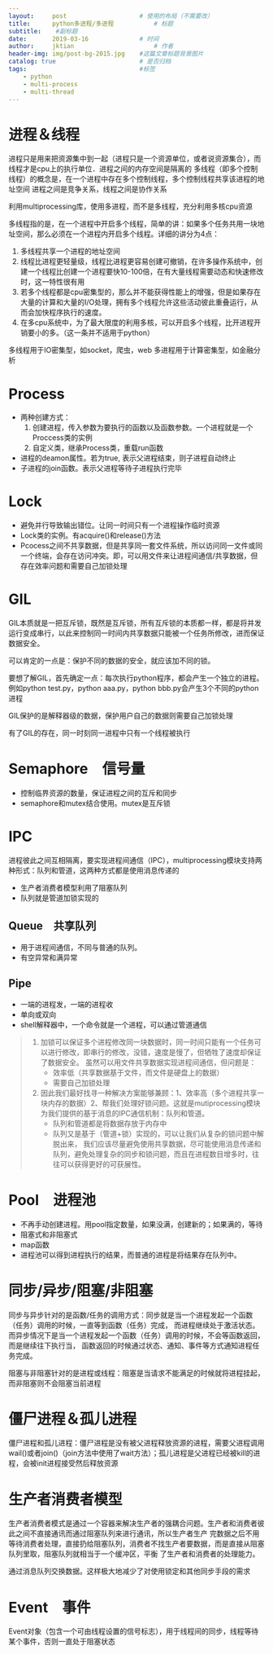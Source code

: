 ```yaml
---
layout:     post   				    # 使用的布局（不需要改）
title:      python多进程/多进程			# 标题 
subtitle:  	 #副标题
date:       2019-03-16				# 时间
author:     jktian 						# 作者
header-img: img/post-bg-2015.jpg 	#这篇文章标题背景图片
catalog: true 						# 是否归档
tags:								#标签
    - python
    - multi-process
    - multi-thread
---
```


# 进程＆线程
进程只是用来把资源集中到一起（进程只是一个资源单位，或者说资源集合），而线程才是cpu上的执行单位．进程之间的内存空间是隔离的
多线程（即多个控制线程）的概念是，在一个进程中存在多个控制线程，多个控制线程共享该进程的地址空间
进程之间是竞争关系，线程之间是协作关系

利用multiprocessing库，使用多进程，而不是多线程，充分利用多核cpu资源

多线程指的是，在一个进程中开启多个线程，简单的讲：如果多个任务共用一块地址空间，那么必须在一个进程内开启多个线程。详细的讲分为4点： 
1. 多线程共享一个进程的地址空间 
2. 线程比进程更轻量级，线程比进程更容易创建可撤销，在许多操作系统中，创建一个线程比创建一个进程要快10-100倍，在有大量线程需要动态和快速修改时，这一特性很有用 
3. 若多个线程都是cpu密集型的，那么并不能获得性能上的增强，但是如果存在大量的计算和大量的I/O处理，拥有多个线程允许这些活动彼此重叠运行，从而会加快程序执行的速度。 
4. 在多cpu系统中，为了最大限度的利用多核，可以开启多个线程，比开进程开销要小的多。（这一条并不适用于python）

多线程用于IO密集型，如socket，爬虫，web
多进程用于计算密集型，如金融分析

# Process
 - 两种创建方式：
     1. 创建进程，传入参数为要执行的函数以及函数参数。一个进程就是一个Proccess类的实例
     2. 自定义类，继承Process类，重载run函数
 - 进程的deamon属性。若为true, 表示父进程结束，则子进程自动终止
 - 子进程的join函数。表示父进程等待子进程执行完毕

# Lock
 - 避免并行导致输出错位。让同一时间只有一个进程操作临时资源
 - Lock类的实例。有acquire()和release()方法
 - Pcocess之间不共享数据，但是共享同一套文件系统，所以访问同一文件或同一个终端，会存在访问冲突。即，可以用文件来让进程间通信/共享数据，但存在效率问题和需要自己加锁处理

# GIL
GIL本质就是一把互斥锁，既然是互斥锁，所有互斥锁的本质都一样，都是将并发运行变成串行，以此来控制同一时间内共享数据只能被一个任务所修改，进而保证数据安全。

可以肯定的一点是：保护不同的数据的安全，就应该加不同的锁。

要想了解GIL，首先确定一点：每次执行python程序，都会产生一个独立的进程。例如python test.py，python aaa.py，python bbb.py会产生3个不同的python进程

GIL保护的是解释器级的数据，保护用户自己的数据则需要自己加锁处理

有了GIL的存在，同一时刻同一进程中只有一个线程被执行

# Semaphore　信号量
- 控制临界资源的数量，保证进程之间的互斥和同步
- semaphore和mutex结合使用。mutex是互斥锁

#  IPC
进程彼此之间互相隔离，要实现进程间通信（IPC），multiprocessing模块支持两种形式：队列和管道，这两种方式都是使用消息传递的
- 生产者消费者模型利用了阻塞队列
- 队列就是管道加锁实现的
## Queue　共享队列
- 用于进程间通信，不同与普通的队列。
- 有空异常和满异常
## Pipe
- 一端的进程发，一端的进程收
- 单向或双向
- shell解释器中，一个命令就是一个进程，可以通过管道通信

> 1. 加锁可以保证多个进程修改同一块数据时，同一时间只能有一个任务可以进行修改，即串行的修改，没错，速度是慢了，但牺牲了速度却保证了数据安全。
>   虽然可以用文件共享数据实现进程间通信，但问题是：
>    - 效率低（共享数据基于文件，而文件是硬盘上的数据）
>    - 需要自己加锁处理
> 2. 因此我们最好找寻一种解决方案能够兼顾：1、效率高（多个进程共享一块内存的数据）2、帮我们处理好锁问题。这就是mutiprocessing模块为我们提供的基于消息的IPC通信机制：队列和管道。
>     - 队列和管道都是将数据存放于内存中
>     - 队列又是基于（管道+锁）实现的，可以让我们从复杂的锁问题中解脱出来，
>     我们应该尽量避免使用共享数据，尽可能使用消息传递和队列，避免处理复杂的同步和锁问题，而且在进程数目增多时，往往可以获得更好的可获展性。

# Pool　进程池
 - 不再手动创建进程。用pool指定数量，如果没满，创建新的；如果满的，等待
 - 阻塞式和非阻塞式
 - map函数
 - 进程池可以得到进程执行的结果，而普通的进程是将结果存在队列中。

# 同步/异步/阻塞/非阻塞
同步与异步针对的是函数/任务的调用方式：同步就是当一个进程发起一个函数（任务）调用的时候，一直等到函数（任务）完成，
而进程继续处于激活状态。而异步情况下是当一个进程发起一个函数（任务）调用的时候，不会等函数返回，而是继续往下执行当，
函数返回的时候通过状态、通知、事件等方式通知进程任务完成。

阻塞与非阻塞针对的是进程或线程：阻塞是当请求不能满足的时候就将进程挂起，而非阻塞则不会阻塞当前进程

# 僵尸进程＆孤儿进程
僵尸进程和孤儿进程：僵尸进程是没有被父进程释放资源的进程，需要父进程调用wail()或者join()（join方法中使用了wait方法）；孤儿进程是父进程已经被kill的进程，会被init进程接受然后释放资源

# 生产者消费者模型
生产者消费者模式是通过一个容器来解决生产者的强耦合问题。生产者和消费者彼此之间不直接通讯而通过阻塞队列来进行通讯，所以生产者生产
完数据之后不用等待消费者处理，直接扔给阻塞队列，消费者不找生产者要数据，而是直接从阻塞队列里取，阻塞队列就相当于一个缓冲区，平衡
了生产者和消费者的处理能力。

通过消息队列交换数据。这样极大地减少了对使用锁定和其他同步手段的需求

# Event　事件
Event对象（包含一个可由线程设置的信号标志），用于线程间的同步，线程等待某个事件，否则一直处于阻塞状态